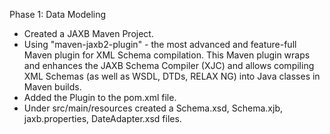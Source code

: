 Phase 1: Data Modeling 
* Created a JAXB Maven Project. 
* Using "maven-jaxb2-plugin" - the most advanced and feature-full Maven plugin for XML Schema compilation. This Maven plugin wraps and enhances the JAXB Schema Compiler (XJC) and allows compiling XML Schemas (as well as WSDL, DTDs, RELAX NG) into Java classes in Maven builds.
* Added the Plugin to the pom.xml file.
* Under src/main/resources created a Schema.xsd, Schema.xjb, jaxb.properties, DateAdapter.xsd files.

